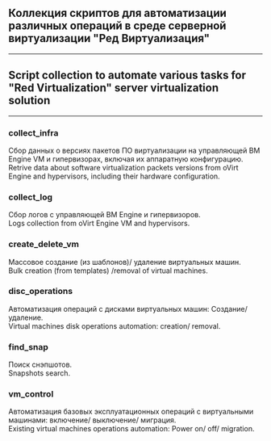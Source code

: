 ## Коллекция скриптов для автоматизации различных операций в среде серверной виртуализации "Ред Виртуализация"
---
## Script collection to automate various tasks for "Red Virtualization" server virtualization solution
---

### collect_infra  

Сбор данных о версиях пакетов ПО виртуализации на управляющей ВМ Engine VM и гипервизорах, включая их аппаратную конфигурацию.  
Retrive data about software virtualization packets versions from oVirt Engine and hypervisors, including their hardware configuration.  

### collect_log  

Сбор логов с управляющей ВМ Engine и гипервизоров.  
Logs collection from oVirt Engine VM and hypervisors.

###  create_delete_vm  

Массовое создание (из шаблонов)/ удаление виртуальных машин.  
Bulk creation (from templates) /removal of virtual machines.  

### disc_operations  

Автоматизация операций с дисками виртуальных машин: Создание/ удаление.  
Virtual machines disk operations automation: creation/ removal.

### find_snap  

Поиск снэпшотов.  
Snapshots search.

### vm_control  

Автоматизация базовых эксплуатационных операций с виртуальными машинами: включение/ выключение/ миграция.  
Existing virtual machines operations automation: Power on/ off/ migration.




